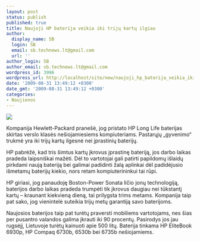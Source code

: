 ```yaml
---
layout: post
status: publish
published: true
title: Naujoji HP baterija veikia iki trijų kartų ilgiau
author:
  display_name: SB
  login: SB
  email: sb.technews.lt@gmail.com
  url: ''
author_login: SB
author_email: sb.technews.lt@gmail.com
wordpress_id: 3996
wordpress_url: http://localhost/site/new/naujoji_hp_baterija_veikia_iki_triju_kartu_ilgiau/
date: '2009-08-31 13:49:12 +0300'
date_gmt: '2009-08-31 13:49:12 +0300'
categories:
- Naujienos
---
```

<div class="imgright"><img src="http://tbn0.google.com/images?q=tbn:Gi2Au0jpz-McnM:http://www.priceindia.in/laptop/wp-content/uploads/2008/12/hp-laptop-battery.jpg"  /></div>
<p>Kompanija Hewlett-Packard pranešė, jog pristato HP Long Life baterijas skirtas verslo klasės nešiojamiesiems kompiuteriams. Pastarųjų „gyvenimo“ trukmė yra iki trijų kartų ilgesnė nei įprastinių baterijų. </p>
<p>HP pabrėžė, kad tris šimtus kartų įkrovus įprastinę bateriją, jos darbo laikas pradeda laipsniškai mažėti. Dėl to vartotojai gali patirti papildomų išlaidų pirkdami naują bateriją bei galimai padidinti žalą aplinkai dėl padidėjusio išmetamų baterijų kiekio, nors retam kompiuterininkui tai rūpi.</p>
<p>HP giriasi, jog panaudoję Boston-Power Sonata ličio jonų technologiją, baterijos darbo laikas pradeda trumpėti tik įkrovus daugiau nei tūkstantį kartų – kraunant kiekvieną dieną, tai prilygsta trims metams. Kompanija taip pat sako, jog vienintelė suteikia trijų metų garantiją savo baterijoms.</p>
<p>Naujosios baterijos taip pat turėtų praversti mobiliems vartotojams, nes šias per pusantro valandos galima įkrauti iki 90 procentų. Pasirodys jos jau rugsėjį, Lietuvoje turėtų kainuoti apie 500 litų. Baterija tinkama HP EliteBook 6930p, HP Compaq 6730b, 6530b bei 6735b nešiojamiems.<br /></p>
